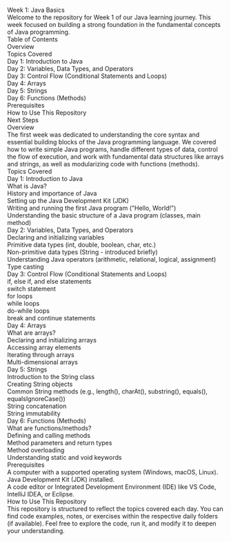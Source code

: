 Week 1: Java Basics\
Welcome to the repository for Week 1 of our Java learning journey. This week focused on building a strong foundation in the fundamental concepts of Java programming.\
Table of Contents\
Overview\
Topics Covered\
Day 1: Introduction to Java\
Day 2: Variables, Data Types, and Operators\
Day 3: Control Flow (Conditional Statements and Loops)\
Day 4: Arrays\
Day 5: Strings\
Day 6: Functions (Methods)\
Prerequisites\
How to Use This Repository\
Next Steps\
Overview\
The first week was dedicated to understanding the core syntax and essential building blocks of the Java programming language. We covered how to write simple Java programs, handle different types of data, control the flow of execution, and work with fundamental data structures like arrays and strings, as well as modularizing code with functions (methods).\
Topics Covered\
Day 1: Introduction to Java\
What is Java?\
History and importance of Java\
Setting up the Java Development Kit (JDK)\
Writing and running the first Java program ("Hello, World!")\
Understanding the basic structure of a Java program (classes, main method)\
Day 2: Variables, Data Types, and Operators\
Declaring and initializing variables\
Primitive data types (int, double, boolean, char, etc.)\
Non-primitive data types (String - introduced briefly)\
Understanding Java operators (arithmetic, relational, logical, assignment)\
Type casting\
Day 3: Control Flow (Conditional Statements and Loops)\
if, else if, and else statements\
switch statement\
for loops\
while loops\
do-while loops\
break and continue statements\
Day 4: Arrays\
What are arrays?\
Declaring and initializing arrays\
Accessing array elements\
Iterating through arrays\
Multi-dimensional arrays\
Day 5: Strings\
Introduction to the String class\
Creating String objects\
Common String methods (e.g., length(), charAt(), substring(), equals(), equalsIgnoreCase())\
String concatenation\
String immutability\
Day 6: Functions (Methods)\
What are functions/methods?\
Defining and calling methods\
Method parameters and return types\
Method overloading\
Understanding static and void keywords\
Prerequisites\
A computer with a supported operating system (Windows, macOS, Linux).\
Java Development Kit (JDK) installed.\
A code editor or Integrated Development Environment (IDE) like VS Code, IntelliJ IDEA, or Eclipse.\
How to Use This Repository\
This repository is structured to reflect the topics covered each day. You can find code examples, notes, or exercises within the respective daily folders (if available). Feel free to explore the code, run it, and modify it to deepen your understanding.
